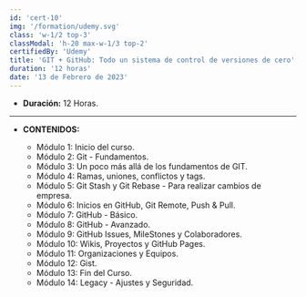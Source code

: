 ```yaml
---
id: 'cert-10'
img: '/formation/udemy.svg'
class: 'w-1/2 top-3'
classModal: 'h-20 max-w-1/3 top-2'
certifiedBy: 'Udemy'
title: 'GIT + GitHub: Todo un sistema de control de versiones de cero'
duration: '12 horas'
date: '13 de Febrero de 2023'
---
```


- **Duración:** 12 Horas.

---

- **CONTENIDOS:**

  - Módulo 1: Inicio del curso.
  - Módulo 2: Git - Fundamentos.
  - Módulo 3: Un poco más allá de los fundamentos de GIT.
  - Módulo 4: Ramas, uniones, conflictos y tags.
  - Módulo 5: Git Stash y Git Rebase - Para realizar cambios de empresa.
  - Módulo 6: Inicios en GitHub, Git Remote, Push & Pull.
  - Módulo 7: GitHub - Básico.
  - Módulo 8: GitHub - Avanzado.
  - Módulo 9: GitHub Issues, MileStones y Colaboradores.
  - Módulo 10: Wikis, Proyectos y GitHub Pages.
  - Módulo 11: Organizaciones y Equipos.
  - Módulo 12: Gist.
  - Módulo 13: Fin del Curso.
  - Módulo 14: Legacy - Ajustes y Seguridad.
